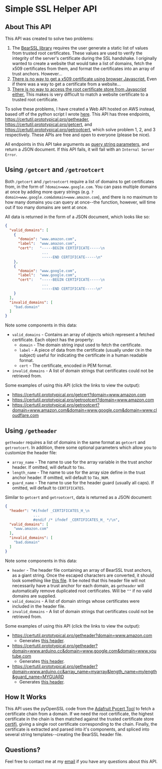 # Simple SSL Helper API

## About This API

This API was created to solve two problems:
1. The [BearSSL library](https://bearssl.org/) requires the user generate a static list of values from trusted root certificates. These values are used to verify the integrity of the server's certificate during the SSL handshake. I originally wanted to create a website that would take a list of domains, fetch the x509 certificates from them, and format the certificates into an array of trust anchors. However...
1. [There is no way to get a x509 certificate using browser Javascript.](https://stackoverflow.com/questions/2604399/is-there-a-way-to-get-ssl-certificate-details-using-javascript) Even if there was a way to get a certificate from a website...
1. [There is no way to access the root certificate store from Javascript either.](https://stackoverflow.com/questions/21004645/where-is-nodes-certificate-store) This makes is very difficult to match a website certificate to a trusted root certificate.

To solve these problems, I have created a Web API hosted on AWS instead, based off of the python script I wrote [here](https://github.com/OPEnSLab-OSU/SSLClient/tree/master/tools/pycert_bearssl). This API has three endpoints, https://certutil.prototypical.pro/getheader, https://certutil.prototypical.pro/getcert, and https://certutil.prototypical.pro/getrootcert, which solve problem 1, 2, and 3 respectively. These APIs are free and open to everyone (please be nice). 

All endpoints in this API take arguments as [query string parameters](https://en.wikipedia.org/wiki/Query_string), and return a JSON document. If this API fails, it will fail with an `Internal Server Error`.

## Using `/getcert` and `/getrootcert`

Both `/getcert` and `/getrootcert` require a list of domains to get certificates from, in the form of `?domain=www.google.com`. You can pass multiple domains at once by adding more query strings (e.g. `?domain=www.google.com&domain=www.amazon.com`), and there is no maximum to how many domains you can query at once--the function, however, will time out if too many domains are sent at once.

All data is returned in the form of a JSON document, which looks like so:
```JSON
{
  "valid_domains": [
    {
      "domain": "www.amazon.com",
      "label":  "www.amazon.com",
      "cert":   "-----BEGIN CERTIFICATE-----\n
                 ...
                 -----END CERTIFICATE-----\n"
    },
    {
      "domain": "www.google.com",
      "label":  "www.google.com",
      "cert":   "-----BEGIN CERTIFICATE-----\n
                 ...
                 -----END CERTIFICATE-----\n"
    }
  ],
  "invalid_domains": [
    "bad.domain"
  ]
}
```
Note some components in this data:
* `valid_domains` - Contains an array of objects which represent a fetched certificate. Each object has the property:
  * `domain` - The domain string input used to fetch the certificate.
  * `label` - A piece of data from the certificate (usually under `CN` in the subject) useful for indicating the certificate in a human readable format.
  * `cert` - The certificate, encoded in PEM format.
* `invalid_domains` - A list of domain strings that certificates could not be retrieved from.

Some examples of using this API (click the links to view the output):
* https://certutil.prototypical.pro/getcert?domain=www.amazon.com
* https://certutil.prototypical.pro/getrootcert?domain=www.amazon.com
* https://certutil.prototypical.pro/getrootcert?domain=www.amazon.com&domain=www.google.com&domain=www.cloudflare.com

## Using `/getheader`

`getheader` requires a list of domains in the same format as `getcert` and `getrootcert`. In addition, there some optional parameters which allow you to customize the header file:
* `array_name` - The name to use for the array variable in the trust anchor header. If omitted, will default to `TAs`.
* `length_name` - The name to use for the array size define in the trust anchor header. If omitted, will default to `TAs_NUM`.
* `guard_name` - The name to use for the header guard (usually all caps). If omitted, will default to `CERTIFICATES`.

Similar to `getcert` and `getrootcert`, data is returned as a JSON document:
```JSON
{
  "header": "#ifndef _CERTIFICATES_H_\n
             ...
             #endif /* ifndef _CERTIFICATES_H_ */\n",
  "valid_domains": [
    "www.amazon.com"
  ],
  "invalid_domains": [
    "bad.domain"
  ]
}
```
Note some components in this data:
* `header` - The header file containing an array of BearSSL trust anchors, as a giant string. Once the escaped characters are converted, it should look something like [this file](./sample_headers/cert.h). It be noted that this header file will not necessarily have a trust anchor for each domain, as `getheader` will automatically remove duplicated root certificates. Will be `""` if no valid domains are supplied.
* `valid_domains` - A list of domain strings whose certificates were included in the header file.
* `invalid_domains` - A list of domain strings that certificates could not be retrieved from.

Some examples of using this API (click the links to view the output):
* https://certutil.prototypical.pro/getheader?domain=www.amazon.com
  * Generates [this header](./sample_headers/cert.h).
* https://certutil.prototypical.pro/getheader?domain=www.arduino.cc&domain=www.google.com&domain=www.youtube.com
  * Generates [this header](./sample_headers/certs_with_dupe.h).
* https://certutil.prototypical.pro/getheader?domain=www.arduino.cc&array_name=myarray&length_name=mylength&guard_name=MYGUARD
  * Generates [this header](./sample_headers/cert_with_custom.h).

## How It Works

This API uses the pyOpenSSL code from the [Adafruit Pycert Tool](https://learn.adafruit.com/introducing-the-adafruit-wiced-feather-wifi/pycert-dot-py) to fetch a certificate chain from a domain. If we need the root certificate, the highest certificate in the chain is then matched against the trusted certificate store [certifi](https://pypi.org/project/certifi/), giving a single root certificate corresponding to the chain. Finally, the certificate is extracted and parsed into it's components, and spliced into several string templates--creating the BearSSL header file.

## Questions?

Feel free to contact me at my [email](mailto:noah@koontzs.com) if you have any questions about this API.
